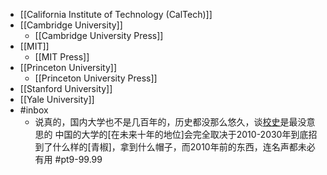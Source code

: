- [[California Institute of Technology (CalTech)]]
- [[Cambridge University]]
    - [[Cambridge University Press]]
- [[MIT]]
    - [[MIT Press]]
- [[Princeton University]]
    - [[Princeton University Press]]
- [[Stanford University]]
- [[Yale University]]
- #inbox
    - 说真的，国内大学也不是几百年的，历史都没那么悠久，谈[校史](https://bbs.saraba1st.com/2b/forum.php?mod=viewthread&tid=1999184&extra=page%3D1%26filter%3Dtypeid%26typeid%3D139&page=3)是最没意思的
中国的大学的[在未来十年的地位]会完全取决于2010-2030年到底招到了什么样的[青椒]，拿到什么帽子，而2010年前的东西，连名声都未必有用 #pt9-99.99

